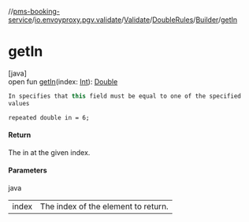 //[pms-booking-service](../../../../../index.md)/[io.envoyproxy.pgv.validate](../../../index.md)/[Validate](../../index.md)/[DoubleRules](../index.md)/[Builder](index.md)/[getIn](get-in.md)

# getIn

[java]\
open fun [getIn](get-in.md)(index: [Int](https://kotlinlang.org/api/core/kotlin-stdlib/kotlin/-int/index.html)): [Double](https://kotlinlang.org/api/core/kotlin-stdlib/kotlin/-double/index.html)

```kotlin
In specifies that this field must be equal to one of the specified
values

```
`repeated double in = 6;`

#### Return

The in at the given index.

#### Parameters

java

| | |
|---|---|
| index | The index of the element to return. |